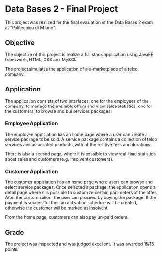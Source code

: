 # Data Bases 2 - Final Project
This project was realized for the final evaluation of the Data Bases 2 exam at "Politecnico di Milano".

## Objective
The objective of this project is realize a full stack application using JavaEE framework, HTML, CSS and MySQL.

The project simulates the application of a e-marketplace of a telco company.

## Application
The application consists of two interfaces: one for the employees of the company, to manage the available offers and view sales statistics; one for the customers, to browse and bui services packages.

### Employee Application
The employee applciation has an home page where a user can create a service package to be sold. A service package contains a collection of telco services and associated products, with all the relative fees and durations.

There is also a second page, where it is possible to view real-time statistics about sales and customers (e.g. insolvent customers).

### Customer Application
The customer applciation has an home page where users can browse and select service packages. Once selected a package, the application opens a detail page where it is possible to customize certain parameters of the offer. After the customization, the user can proceed by buying the package. If the payment is successful then an activation schedule will be created, otherwise the customer will be marked as insolvent.

From the home page, customers can also pay un-paid orders.

## Grade
The project was inspected and was judged excellent. It was awarded 15/15 points.
